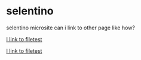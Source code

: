# selentino
selentino microsite
can i link to other page like how?

[I link to filetest](filetest)

[I link to filetest](elcash.github.io/selentino/filetest)
